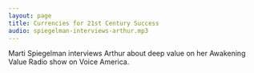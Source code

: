 ```yaml
---
layout: page
title: Currencies for 21st Century Success
audio: spiegelman-interviews-arthur.mp3
---
```

Marti Spiegelman interviews Arthur about deep value on her Awakening Value Radio show on Voice America.
